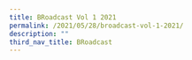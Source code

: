```yaml
---
title: BRoadcast Vol 1 2021
permalink: /2021/05/28/broadcast-vol-1-2021/
description: ""
third_nav_title: BRoadcast
---
```


